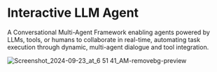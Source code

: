# Interactive LLM Agent
A Conversational Multi-Agent Framework enabling agents powered by LLMs, tools, or humans to collaborate in real-time, automating task execution through dynamic, multi-agent dialogue and tool integration. 


![Screenshot_2024-09-23_at_6 51 41_AM-removebg-preview](https://github.com/user-attachments/assets/0dc91cec-b204-4eb4-a89d-e775f6216440)

